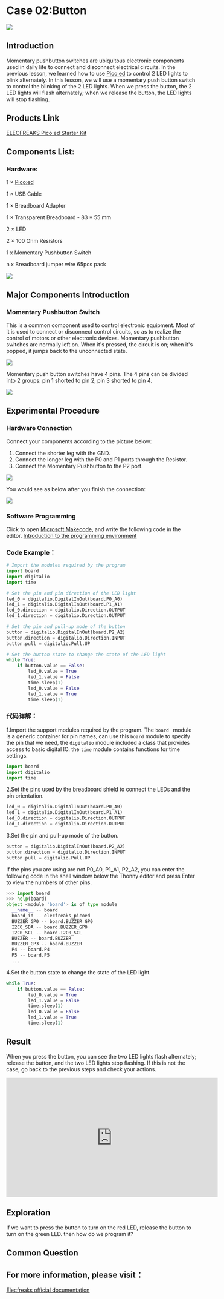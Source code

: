﻿# Case 02:Button

![](https://wiki-media-ef.oss-cn-hongkong.aliyuncs.com/i18n/en/docusaurus-plugin-content-docs/current/pico/picoed/circuit-design/picoed-starter-kit/images/case0201.png)

## Introduction

Momentary pushbutton switches are ubiquitous electronic components used in daily life to connect and disconnect electrical circuits. In the previous lesson, we learned how to use [Pico:ed](https://shop.elecfreaks.com/products/elecfreaks-pico-ed-v2?_pos=2&_sid=e7433427a&_ss=r) to control 2 LED lights to blink alternately. In this lesson, we will use a momentary push button switch to control the blinking of the 2 LED lights. When we press the button, the 2 LED lights will flash alternately; when we release the button, the LED lights will stop flashing.

## Products Link

[ELECFREAKS Pico:ed Starter Kit](https://shop.elecfreaks.com/products/elecfreaks-pico-ed-starter-kit-with-pico-ed-board?_pos=3&_sid=e7433427a&_ss=r) 


## Components List:
### Hardware:
1 × [Pico:ed](https://shop.elecfreaks.com/products/elecfreaks-pico-ed-v2?_pos=2&_sid=e7433427a&_ss=r)

1 × USB Cable

1 × Breadboard Adapter

1 × Transparent Breadboard - 83 * 55 mm

2 × LED

2 × 100 Ohm Resistors

1 x Momentary Pushbutton Switch

n x Breadboard jumper wire 65pcs pack


![](https://wiki-media-ef.oss-cn-hongkong.aliyuncs.com/i18n/en/docusaurus-plugin-content-docs/current/pico/picoed/circuit-design/picoed-starter-kit/images/starter-kit01.png)

## Major Components Introduction

### Momentary Pushbutton Switch

This is a common component used to control electronic equipment. Most of it is used to connect or disconnect control circuits, so as to realize the control of motors or other electronic devices. Momentary pushbutton switches are normally left on. When it's pressed, the circuit is on; when it's popped, it jumps back to the unconnected state.

![](https://wiki-media-ef.oss-cn-hongkong.aliyuncs.com/i18n/en/docusaurus-plugin-content-docs/current/pico/picoed/circuit-design/picoed-starter-kit/images/case0202.png)

Momentary push button switches have 4 pins. The 4 pins can be divided into 2 groups: pin 1 shorted to pin 2, pin 3 shorted to pin 4.

![](https://wiki-media-ef.oss-cn-hongkong.aliyuncs.com/i18n/en/docusaurus-plugin-content-docs/current/pico/picoed/circuit-design/picoed-starter-kit/images/case0203.png)

## Experimental Procedure

### Hardware Connection

Connect your components according to the picture below:

1. Connect the shorter leg with the GND.
2. Connect the longer leg with the P0 and P1 ports through the Resistor.
3. Connect the Momentary Pushbutton to the P2 port.

![](https://wiki-media-ef.oss-cn-hongkong.aliyuncs.com/i18n/en/docusaurus-plugin-content-docs/current/pico/picoed/circuit-design/picoed-starter-kit/images/case02.png)

You would see as below after you finish the connection:

![](https://wiki-media-ef.oss-cn-hongkong.aliyuncs.com/i18n/en/docusaurus-plugin-content-docs/current/pico/picoed/circuit-design/picoed-starter-kit/images/anniu.png)

### Software Programming

Click to open [Microsoft  Makecode](https://makecode.microbit.org/), and write the following code in the editor. [Introduction to the programming environment](https://www.elecfreaks.com/learn-en/pico-ed/index.html)
### Code Example：
```python
# Import the modules required by the program
import board
import digitalio
import time

# Set the pin and pin direction of the LED light
led_0 = digitalio.DigitalInOut(board.P0_A0)
led_1 = digitalio.DigitalInOut(board.P1_A1)
led_0.direction = digitalio.Direction.OUTPUT
led_1.direction = digitalio.Direction.OUTPUT

# Set the pin and pull-up mode of the button
button = digitalio.DigitalInOut(board.P2_A2)
button.direction = digitalio.Direction.INPUT
button.pull = digitalio.Pull.UP

# Set the button state to change the state of the LED light
while True:
    if button.value == False:
        led_0.value = True
        led_1.value = False
        time.sleep(1)
        led_0.value = False
        led_1.value = True
        time.sleep(1)
```
### 代码详解：

1.Import the support modules required by the program. The `board ` module is a generic container for pin names, can use this `board` module to specify the pin that we need, the `digitalio` module included a class that provides access to basic digital IO. the `time` module contains functions for time settings.
```python
import board
import digitalio
import time
```

2.Set the pins used by the breadboard shield to connect the LEDs and the pin orientation.
```python
led_0 = digitalio.DigitalInOut(board.P0_A0)
led_1 = digitalio.DigitalInOut(board.P1_A1)
led_0.direction = digitalio.Direction.OUTPUT
led_1.direction = digitalio.Direction.OUTPUT
```

3.Set the pin and pull-up mode of the button.
```python
button = digitalio.DigitalInOut(board.P2_A2)
button.direction = digitalio.Direction.INPUT
button.pull = digitalio.Pull.UP
```
If the pins you are using are not P0_A0, P1_A1, P2_A2, you can enter the following code in the shell window below the Thonny editor and press Enter to view the numbers of other pins.
```python
>>> import board
>>> help(board)
object <module 'board'> is of type module
  __name__ -- board
  board_id -- elecfreaks_picoed
  BUZZER_GP0 -- board.BUZZER_GP0
  I2C0_SDA -- board.BUZZER_GP0
  I2C0_SCL -- board.I2C0_SCL
  BUZZER -- board.BUZZER
  BUZZER_GP3 -- board.BUZZER
  P4 -- board.P4
  P5 -- board.P5
  ...
```

4.Set the button state to change the state of the LED light.
```python
while True:
    if button.value == False:
        led_0.value = True
        led_1.value = False
        time.sleep(1)
        led_0.value = False
        led_1.value = True
        time.sleep(1)
```
## Result

When you press the button, you can see the two LED lights flash alternately; release the button, and the two LED lights stop flashing. If this is not the case, go back to the previous steps and check your actions.

<iframe width="560" height="315" src="https://www.youtube.com/embed/eQfMHythMo8" title="YouTube video player" frameborder="0" allow="accelerometer; autoplay; clipboard-write; encrypted-media; gyroscope; picture-in-picture" allowfullscreen></iframe>

## Exploration

If we want to press the button to turn on the red LED, release the button to turn on the green LED. then how do we program it?
## Common Question

## For more information, please visit：
[Elecfreaks official documentation](https://www.elecfreaks.com/learn-en/)

